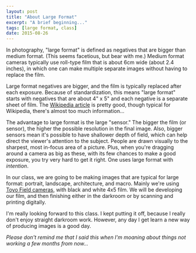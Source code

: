 ```yaml
---
layout: post
title: "About Large Format"
excerpt: "A brief beginning..."
tags: [large format, class]
date: 2015-08-26
---
```


In photography, "large format" is defined as negatives that are bigger than medium format. (This seems facetious, but bear with me.) Medium format cameras typically use roll-type film that is about 6cm wide (about 2.4 inches), in which one can make multiple separate images without having to replace the film.

Large format negatives are bigger, and the film is typically replaced after each exposure. Because of standardization, this means "large format" starts with negatives that are about 4" x 5" and each negative is a separate sheet of film. The [Wikipedia article](https://en.wikipedia.org/wiki/Large_format_(photography)) is pretty good, though typical for Wikipedia, there's almost too much information...

The advantage to large format is the large "sensor." The bigger the film (or sensor), the higher the possible resolution in the final image. Also, bigger sensors mean it's possible to have shallower depth of field, which can help direct the viewer's attention to the subject. People are drawn visually to the sharpest, most in-focus area of a picture. Plus, when you're dragging around a camera as big as these, with its few chances to make a good exposure, you try very hard to get it right. One uses large format with *intention*.

In our class, we are going to be making images that are typical for large format: portrait, landscape, architecture, and macro. Mainly we're using [Toyo Field cameras](http://www.toyoview.com/Products/45AII/45AII.html "this is similar"), with black and white 4x5 film. We will be developing our film, and then finishing either in the darkroom or by scanning and printing digitally.

I'm really looking forward to this class. I kept putting it off, because I really don't enjoy straight darkroom work. However, any day I get learn a new way of producing images is a good day.

*Please don't remind me that I said this when I'm moaning about things not working a few months from now...*
